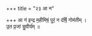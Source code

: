 +++
title = "२३ आ न"

+++
आ न॑ इन्द्र म॒हीमिषं॒ पुरं॒ न द॑र्षि॒ गोम॑तीम् ।  
उ॒त प्र॒जां सु॒वीर्य॑म् ॥
